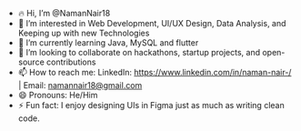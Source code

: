 - 🔥 Hi, I’m @NamanNair18  
- 👀 I’m interested in Web Development, UI/UX Design, Data Analysis, and Keeping up with new Technologies 
- 🌱 I’m currently learning Java, MySQL and flutter
- 💞️ I’m looking to collaborate on hackathons, startup projects, and open-source contributions  
- 📫 How to reach me: LinkedIn: https://www.linkedin.com/in/naman-nair-/ | Email: namannair18@gmail.com  
- 😄 Pronouns: He/Him  
- ⚡ Fun fact: I enjoy designing UIs in Figma just as much as writing clean code.
